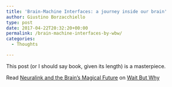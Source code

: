 ```yaml
---
title: 'Brain-Machine Interfaces: a journey inside our brain'
author: Giustino Borzacchiello
type: post
date: 2017-04-22T20:32:20+00:00
permalink: /brain-machine-interfaces-by-wbw/
categories:
  - Thoughts

---
```

This post (or I should say book, given its length) is a masterpiece.

Read [Neuralink and the Brain’s Magical Future][1] on [Wait But Why][2]

&nbsp;

 [1]: http://waitbutwhy.com/2017/04/neuralink.html
 [2]: http://waitbutwhy.com/